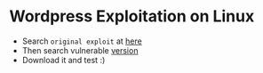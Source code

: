 # Wordpress Exploitation on Linux

* Search `original exploit` at [here](https://www.exploit-db.com/exploits/45274)
* Then search vulnerable [version](./2e1f384e5e49ab1d5fbf9eedf64c9a15-plainview-activity-monitor.20161228.zip)
* Download it and test :)

